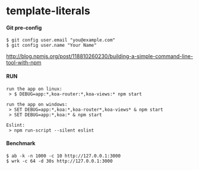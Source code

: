 # template-literals

#### Git pre-config

```
$ git config user.email "you@example.com"
$ git config user.name "Your Name"
```

http://blog.npmjs.org/post/118810260230/building-a-simple-command-line-tool-with-npm

#### RUN

```
run the app on linux:
 > $ DEBUG=app:*,koa-router:*,koa-views:* npm start

run the app on windows:
 > SET DEBUG=app:*,koa:*,koa-router*,koa-views* & npm start
 > SET DEBUG=app:*,koa:* & npm start

Eslint:
 > npm run-script --silent eslint
```

#### Benchmark

```
$ ab -k -n 1000 -c 10 http://127.0.0.1:3000
$ wrk -c 64 -d 30s http://127.0.0.1:3000
```

